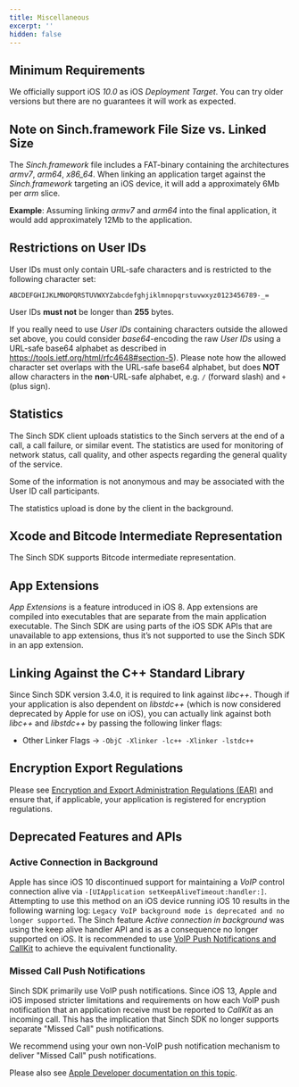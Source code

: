 ```yaml
---
title: Miscellaneous
excerpt: ''
hidden: false
---
```


## Minimum Requirements

We officially support iOS _10.0_ as iOS _Deployment Target_. You can try older versions but there are no guarantees it will work as expected.

## Note on Sinch.framework File Size vs. Linked Size

The _Sinch.framework_ file includes a FAT-binary containing the architectures _armv7_, _arm64_, _x86_64_. When linking an application target against the _Sinch.framework_ targeting an iOS device, it will add a approximately 6Mb per _arm_ slice.

**Example**: Assuming linking _armv7_ and _arm64_ into the final application, it would add approximately 12Mb to the application.

## Restrictions on User IDs

User IDs must only contain URL-safe characters and is restricted to the following character set:

```text
ABCDEFGHIJKLMNOPQRSTUVWXYZabcdefghjiklmnopqrstuvwxyz0123456789-_=
```

User IDs **must not** be longer than **255** bytes.

If you really need to use _User IDs_ containing characters outside the
allowed set above, you could consider _base64_-encoding the raw _User
IDs_ using a URL-safe base64 alphabet as described in
https://tools.ietf.org/html/rfc4648#section-5). Please note how the
allowed character set overlaps with the URL-safe base64 alphabet, but
does __NOT__ allow characters in the __non__-URL-safe alphabet, e.g. `/`
(forward slash) and `+` (plus sign).

## Statistics

The Sinch SDK client uploads statistics to the Sinch servers at the end of a call, a call failure, or similar event. The statistics are used for monitoring of network status, call quality, and other aspects regarding the general quality of the service.

Some of the information is not anonymous and may be associated with the User ID call participants.

The statistics upload is done by the client in the background.

## Xcode and Bitcode Intermediate Representation

The Sinch SDK supports Bitcode intermediate representation.

## App Extensions

_App Extensions_ is a feature introduced in iOS 8. App extensions are compiled into executables that are separate from the main application executable. The Sinch SDK are using parts of the iOS SDK APIs that are unavailable to app extensions, thus it’s not supported to use the Sinch SDK in an app extension.

## Linking Against the C++ Standard Library

Since Sinch SDK version 3.4.0, it is required to link against _libc++_. Though if your application is also dependent on _libstdc++_ (which is now considered deprecated by Apple for use on iOS), you can actually link against both _libc++_ and _libstdc++_ by passing the following linker flags:

- Other Linker Flags -\> `-ObjC -Xlinker -lc++ -Xlinker -lstdc++`

## Encryption Export Regulations

Please see [Encryption and Export Administration Regulations (EAR)](https://www.bis.doc.gov/index.php/policy-guidance/encryption) and ensure that, if applicable, your application is registered for encryption regulations.

## Deprecated Features and APIs

### Active Connection in Background

Apple has since iOS 10 discontinued support for maintaining a _VoIP_ control connection alive via `-[UIApplication setKeepAliveTimeout:handler:]`. Attempting to use this method on an iOS device running iOS 10 results in the following warning log: `Legacy VoIP background mode is deprecated and no longer supported`. The Sinch feature _Active connection in background_ was using the keep alive handler API and is as a consequence no longer supported on iOS. It is recommended to use [VoIP Push Notifications and CallKit](doc:voice-ios-cloud-push-notifications-callkit) to achieve the equivalent functionality.

### Missed Call Push Notifications

Sinch SDK primarily use VoIP push notifications. Since iOS 13, Apple and iOS imposed stricter limitations and requirements on how each VoIP push notification that an application receive must be reported to _CallKit_ as an incoming call. This has the implication that Sinch SDK no longer supports separate "Missed Call" push notifications.

We recommend using your own non-VoIP push notification mechanism to deliver "Missed Call" push notifications.

Please also see [Apple Developer documentation on this topic](https://developer.apple.com/documentation/pushkit/pkpushregistrydelegate/2875784-pushregistry).


